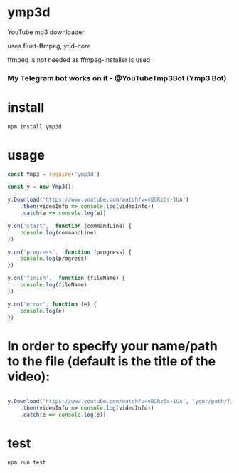 # ymp3d
YouTube mp3 downloader

uses fluet-ffmpeg, ytld-core

ffmpeg is not needed as ffmpeg-installer is used

### My Telegram bot works on it - @YouTubeTmp3Bot (Ymp3 Bot)

# install

```javascript
npm install ymp3d
```

# usage
```javascript
const Ymp3 = require('ymp3d')

const y = new Ymp3();

y.Download('https://www.youtube.com/watch?v=vBGRz6s-1UA')
    .then(videoInfo => console.log(videoInfo))
    .catch(e => console.log(e))

y.on('start',  function (commandLine) {
    console.log(commandLine)
})

y.on('progress',  function (progress) {
    console.log(progress)
})

y.on('finish',  function (fileName) {
    console.log(fileName)
})

y.on('error', function (e) {
    console.log(e)
})
```
# In order to specify your name/path to the file (default is the title of the video):

```javascript

y.Download('https://www.youtube.com/watch?v=vBGRz6s-1UA', 'your/path/filename.mp3')
    .then(videoInfo => console.log(videoInfo))
    .catch(e => console.log(e))
```

# test 
```javascript
npm run test
```